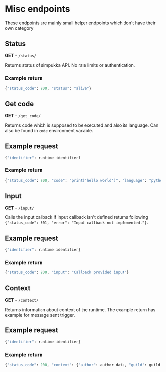# Misc endpoints
These endpoints are mainly small helper endpoints which don't have their own category


## Status
**GET** - `/status/`

Returns status of simpukka API. No rate limits or authentication.

### Example return
```python
{"status_code": 200, "status": "alive"}
```


## Get code
**GET** - `/get_code/`

Returns code which is supposed to be executed and also its language. Can also be found in `code` environment variable.

## Example request
```python
{"identifier": runtime identifier}
```


### Example return
```python
{"status_code": 200, "code": "print('hello world')", "language": "python"}
```


## Input
**GET** - `/input/`

Calls the input callback if input callback isn't defined returns following `{"status_code": 501, "error": "Input callback not implemented."}`.

## Example request
```python
{"identifier": runtime identifier}
```


### Example return
```python
{"status_code": 200, "input": "Callback provided input"}
```


## Context
**GET** - `/context/`

Returns information about context of the runtime. The example return has example for message sent trigger.

## Example request
```python
{"identifier": runtime identifier}
```


### Example return
```python
{"status_code": 200, "context": {"author": author data, "guild": guild data, "message": message data, "channel": channel data}}
```